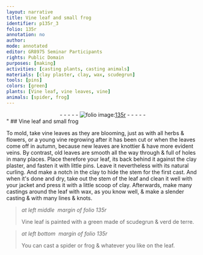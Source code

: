 ```yaml
---
layout: narrative
title: Vine leaf and small frog
identifier: p135r_3
folio: 135r
annotation: no
author:
mode: annotated
editor: GR8975 Seminar Participants
rights: Public Domain
purposes: [making]
activities: [casting plants, casting animals]
materials: [clay plaster, clay, wax, scudegrun]
tools: [pins]
colors: [green]
plants: [Vine leaf, vine leaves, vine]
animals: [spider, frog]
---
```


 <div class="folio" align="center">- - - - - <a href="http://gallica.bnf.fr/ark:/12148/btv1b10500001g/f275.item.r=" target="_blank"><img src="https://cu-mkp.github.io/GR8975-edition/assets/photo-icon.png" alt="folio image: " style="display:inline-block; margin-bottom:-3px;"/>135r</a> - - - - - </div>" 
## <span class="plant">Vine leaf</span> and small frog

  <span class="activity"></span> <span class="activity"></span> 
 To mold, take <span class="plant">vine leaves</span> as they are blooming, just as with all herbs & flowers, or a young <span class="plant">vine</span> regrowing after it has been cut or when the leaves come off in autumn, because new leaves are knottier & have more evident veins. By contrast, old leaves are smooth all the way through & full of holes in many places. Place therefore your leaf, its back behind it against the <span class="material">clay plaster</span>, and fasten it with little <span class="tool">pins</span>. Leave it nevertheless with its natural curling. And make a notch in the <span class="material">clay</span> to hide the stem for the first cast. And when it's done and dry, take out the stem of the leaf and clean it well with your jacket and press it with a little scoop of <span class="material">clay</span>. Afterwards, make many castings around the leaf with <span class="material">wax</span>, as you know well, & make a slender casting & with many lines & knots. 
 
> *at left middle  margin of folio 135r*
> 
>  <span class="plant">Vine leaf</span> is painted with a <span class="color">green</span> made of <span class="material">scudegrun</span> & verd de terre. 
 
> *at left bottom  margin of folio 135r*
> 
>  You can cast a <span class="animal">spider</span> or <span class="animal">frog</span> & whatever you like on the leaf. 
 